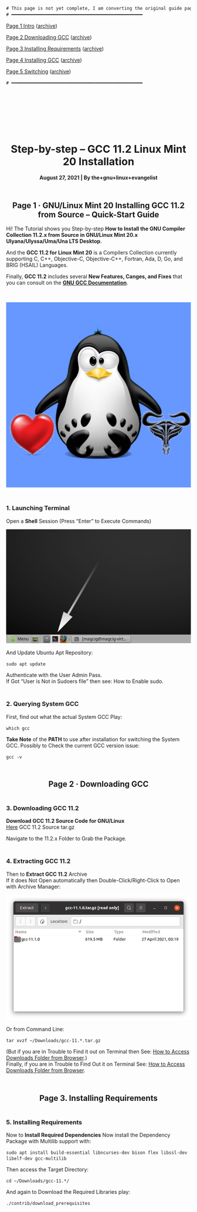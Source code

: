 <br><br>

```diff

# This page is not yet complete, I am converting the original guide pages to GitHub markdown.
# ━━━━━━━━━━━━━━━━━━━━━━━━━━━━━━━━━━━━━━━━━━━━━━━━━━

```

[Page 1  Intro](https://tutorialforlinux.com/2021/08/27/step-by-step-gcc-11-2-linux-mint-20-installation/
               "https://tutorialforlinux.com/2021/08/27/step-by-step-gcc-11-2-linux-mint-20-installation/")
([archive](https://web.archive.org/web/20220716150529/https://tutorialforlinux.com/2021/08/27/step-by-step-gcc-11-2-linux-mint-20-installation/
         "https://web.archive.org/web/20220716150529/https://tutorialforlinux.com/2021/08/27/step-by-step-gcc-11-2-linux-mint-20-installation/"))

[Page 2  Downloading GCC](https://tutorialforlinux.com/2021/08/27/step-by-step-gcc-11-2-linux-mint-20-installation/2/
               "https://tutorialforlinux.com/2021/08/27/step-by-step-gcc-11-2-linux-mint-20-installation/2/")
([archive](https://web.archive.org/web/20220716150545/https://tutorialforlinux.com/2021/08/27/step-by-step-gcc-11-2-linux-mint-20-installation/2/
         "https://web.archive.org/web/20220716150545/https://tutorialforlinux.com/2021/08/27/step-by-step-gcc-11-2-linux-mint-20-installation/2/"))

[Page 3  Installing Requirements](https://tutorialforlinux.com/2021/08/27/step-by-step-gcc-11-2-linux-mint-20-installation/3/
               "https://tutorialforlinux.com/2021/08/27/step-by-step-gcc-11-2-linux-mint-20-installation/3/")
([archive](https://web.archive.org/web/20220716150557/https://tutorialforlinux.com/2021/08/27/step-by-step-gcc-11-2-linux-mint-20-installation/3/
         "https://web.archive.org/web/20220716150557/https://tutorialforlinux.com/2021/08/27/step-by-step-gcc-11-2-linux-mint-20-installation/3/"))

[Page 4  Installing GCC](https://tutorialforlinux.com/2021/08/27/step-by-step-gcc-11-2-linux-mint-20-installation/4/
               "https://tutorialforlinux.com/2021/08/27/step-by-step-gcc-11-2-linux-mint-20-installation/4/")
([archive](https://web.archive.org/web/20220716150610/https://tutorialforlinux.com/2021/08/27/step-by-step-gcc-11-2-linux-mint-20-installation/4/
         "https://web.archive.org/web/20220716150610/https://tutorialforlinux.com/2021/08/27/step-by-step-gcc-11-2-linux-mint-20-installation/4/"))

[Page 5  Switching](https://tutorialforlinux.com/2021/08/27/step-by-step-gcc-11-2-linux-mint-20-installation/5/
               "https://tutorialforlinux.com/2021/08/27/step-by-step-gcc-11-2-linux-mint-20-installation/5/")
([archive](https://web.archive.org/web/20220716150624/https://tutorialforlinux.com/2021/08/27/step-by-step-gcc-11-2-linux-mint-20-installation/5/
         "https://web.archive.org/web/20220716150624/https://tutorialforlinux.com/2021/08/27/step-by-step-gcc-11-2-linux-mint-20-installation/5/"))

```diff
# ━━━━━━━━━━━━━━━━━━━━━━━━━━━━━━━━━━━━━━━━━━━━━━━━━━
```

<br><br><br><br>

<div align="middle">

# <br>Step-by-step – GCC 11.2 Linux Mint 20 Installation

**August 27, 2021 | By the+gnu+linux+evangelist**

<!-- ━━━━━━━━━━━━━━━━━━━━━━━━━━━━━━━━━━━━━━━━━━━━━━━━━━ -->

## <br>Page 1 · GNU/Linux Mint 20 Installing GCC 11.2 from Source – Quick-Start Guide

</div>

Hi! The Tutorial shows you Step-by-step **How to Install the GNU Compiler Collection 11.2.x from Source in GNU/Linux Mint 20.x Ulyana/Ulyssa/Uma/Una LTS Desktop**.

And the **GCC 11.2 for Linux Mint 20** is a Compilers Collection currently supporting C, C++, Objective-C, Objective-C++, Fortran, Ada, D, Go, and BRIG (HSAIL) Languages.

Finally, **GCC 11.2** includes several **New Features, Canges, and Fixes** that you can consult on the **[GNU GCC Documentation](https://gcc.gnu.org/gcc-11/changes.html "About GCC New Improvements")**.

<div align="middle">
<br>

[![Step-by-step – GCC 11.2 Linux Mint 20 Installation](img/gnomePenguinLoveGnu.jpg)](img/gnomePenguinLoveGnu.jpg "Step-by-step – GCC 11.2 Linux Mint 20 Installation")

</div>

<!-- ━━━━━━━━━━━━━━━━━━━━━━━━━━━━━━━━━━━━━━━━━━━━━━━━━━ -->

### <br>1. Launching Terminal

Open a **Shell** Session
(Press “Enter” to Execute Commands)

<div align="middle">

[![Step-by-step GCC 11.2 Linux Mint 20 Installation Guide - Open Terminal](img/mateRunTerminal2.jpg)](img/mateRunTerminal2.jpg "Step-by-step GCC 11.2 Linux Mint 20 Installation Guide - Open Terminal")

</div>

And Update Ubuntu Apt Repository:

    sudo apt update

Authenticate with the User Admin Pass.<br>If Got “User is Not in Sudoers file” then see: How to Enable sudo.

<!-- ━━━━━━━━━━━━━━━━━━━━━━━━━━━━━━━━━━━━━━━━━━━━━━━━━━ -->

### <br>2. Querying **System GCC**

First, find out what the actual System GCC
Play:

    which gcc

**Take Note** of the **PATH** to use after installation for switching the System GCC.
Possibly to Check the current GCC version issue:

    gcc -v

<!-- ━━━━━━━━━━━━━━━━━━━━━━━━━━━━━━━━━━━━━━━━━━━━━━━━━━ -->

<div align="middle">

## <br>Page 2 · Downloading GCC

</div>

<!-- ━━━━━━━━━━━━━━━━━━━━━━━━━━━━━━━━━━━━━━━━━━━━━━━━━━ -->

### <br>3. Downloading GCC 11.2

**Download GCC 11.2 Source Code for GNU/Linux**<br>
[Here](https://bigsearcher.com/mirrors/gcc/releases/ "https://bigsearcher.com/mirrors/gcc/releases/") GCC 11.2 Source tar.gz

Navigate to the 11.2.x Folder to Grab the Package.

<!-- ━━━━━━━━━━━━━━━━━━━━━━━━━━━━━━━━━━━━━━━━━━━━━━━━━━ -->

### <br>4. Extracting GCC 11.2

Then to **Extract GCC 11.2** Archive<br>
If it does Not Open automatically then Double-Click/Right-Click to Open with Archive Manager:


<div align="middle">

[![Step-by-step GCC 11.2 Linux Mint 20 Installation Guide - Extracting](img/gcc111.png)](img/gcc111.png "Step-by-step GCC 11.2 Linux Mint 20 Installation Guide - Extracting")

</div>

Or from Command Line:

    tar xvzf ~/Downloads/gcc-11.*.tar.gz

(But if you are in Trouble to Find it out on Terminal then See: [How to Access Downloads Folder from Browser](https://tutorialforlinux.com/2020/05/04/how-to-access-downloads-folder-from-browser-on-gnu-linux-desktops/ "How to Access the Downloads Folder from Firefox and Google-Chrome Web Browsers in GNU/Linux Distros").)<br>
Finally, if you are in Trouble to Find Out it on Terminal See: [How to Access Downloads Folder from Browser](https://tutorialforlinux.com/2020/05/04/how-to-access-downloads-folder-from-browser-on-gnu-linux-desktops/ "How to Access the Downloads Folder from Firefox and Google-Chrome Web Browsers in GNU/Linux Distros").

<!-- ━━━━━━━━━━━━━━━━━━━━━━━━━━━━━━━━━━━━━━━━━━━━━━━━━━ -->

<div align="middle">

## <br>Page 3. Installing Requirements

</div>

### <br>5. Installing Requirements

<!-- ━━━━━━━━━━━━━━━━━━━━━━━━━━━━━━━━━━━━━━━━━━━━━━━━━━ -->

Now to **Install Required Dependencies**
Now install the Dependency Package with Multilib support with:

    sudo apt install build-essential libncurses-dev bison flex libssl-dev libelf-dev gcc-multilib

Then access the Target Directory:

    cd ~/Downloads/gcc-11.*/

And again to Download the Required Libraries play:

    ./contrib/download_prerequisites



<!--

References

[![alt](src)](href, "title")

-->
